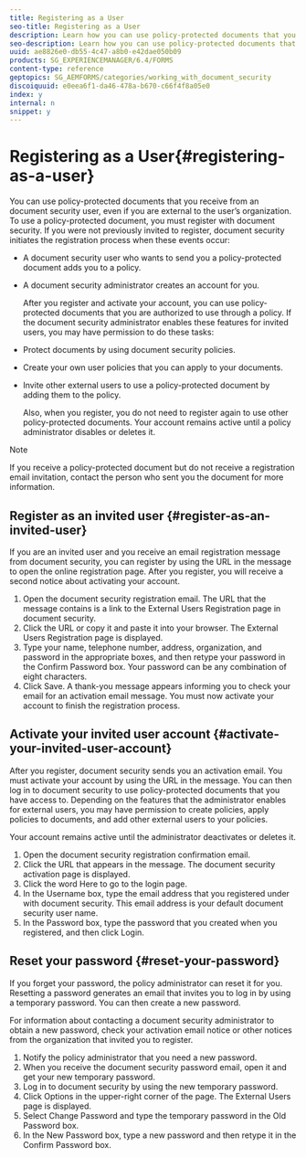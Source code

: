 ```yaml
---
title: Registering as a User
seo-title: Registering as a User
description: Learn how you can use policy-protected documents that you receive from an document security user, even if you are external to the user’s organization.
seo-description: Learn how you can use policy-protected documents that you receive from an document security user, even if you are external to the user’s organization.
uuid: ae8826e0-db55-4c47-a8b0-e42dae050b09
products: SG_EXPERIENCEMANAGER/6.4/FORMS
content-type: reference
geptopics: SG_AEMFORMS/categories/working_with_document_security
discoiquuid: e0eea6f1-da46-478a-b670-c66f4f8a05e0
index: y
internal: n
snippet: y
---
```


# Registering as a User{#registering-as-a-user}

You can use policy-protected documents that you receive from an document security user, even if you are external to the user’s organization. To use a policy-protected document, you must register with document security. If you were not previously invited to register, document security initiates the registration process when these events occur:

* A document security user who wants to send you a policy-protected document adds you to a policy.
* A document security administrator creates an account for you.

  After you register and activate your account, you can use policy-protected documents that you are authorized to use through a policy. If the document security administrator enables these features for invited users, you may have permission to do these tasks:

* Protect documents by using document security policies.
* Create your own user policies that you can apply to your documents.
* Invite other external users to use a policy-protected document by adding them to the policy.

  Also, when you register, you do not need to register again to use other policy-protected documents. Your account remains active until a policy administrator disables or deletes it.

>[!NOTE]
>
>If you receive a policy-protected document but do not receive a registration email invitation, contact the person who sent you the document for more information.

## Register as an invited user {#register-as-an-invited-user}

If you are an invited user and you receive an email registration message from document security, you can register by using the URL in the message to open the online registration page. After you register, you will receive a second notice about activating your account.

1. Open the document security registration email. The URL that the message contains is a link to the External Users Registration page in document security.
1. Click the URL or copy it and paste it into your browser. The External Users Registration page is displayed.
1. Type your name, telephone number, address, organization, and password in the appropriate boxes, and then retype your password in the Confirm Password box. Your password can be any combination of eight characters.
1. Click Save. A thank-you message appears informing you to check your email for an activation email message. You must now activate your account to finish the registration process.

## Activate your invited user account {#activate-your-invited-user-account}

After you register, document security sends you an activation email. You must activate your account by using the URL in the message. You can then log in to document security to use policy-protected documents that you have access to. Depending on the features that the administrator enables for external users, you may have permission to create policies, apply policies to documents, and add other external users to your policies.

Your account remains active until the administrator deactivates or deletes it.

1. Open the document security registration confirmation email.
1. Click the URL that appears in the message. The document security activation page is displayed.
1. Click the word Here to go to the login page.
1. In the Username box, type the email address that you registered under with document security. This email address is your default document security user name.
1. In the Password box, type the password that you created when you registered, and then click Login.

## Reset your password {#reset-your-password}

If you forget your password, the policy administrator can reset it for you. Resetting a password generates an email that invites you to log in by using a temporary password. You can then create a new password.

For information about contacting a document security administrator to obtain a new password, check your activation email notice or other notices from the organization that invited you to register.

1. Notify the policy administrator that you need a new password.
1. When you receive the document security password email, open it and get your new temporary password.
1. Log in to document security by using the new temporary password.
1. Click Options in the upper-right corner of the page. The External Users page is displayed.
1. Select Change Password and type the temporary password in the Old Password box.
1. In the New Password box, type a new password and then retype it in the Confirm Password box.

